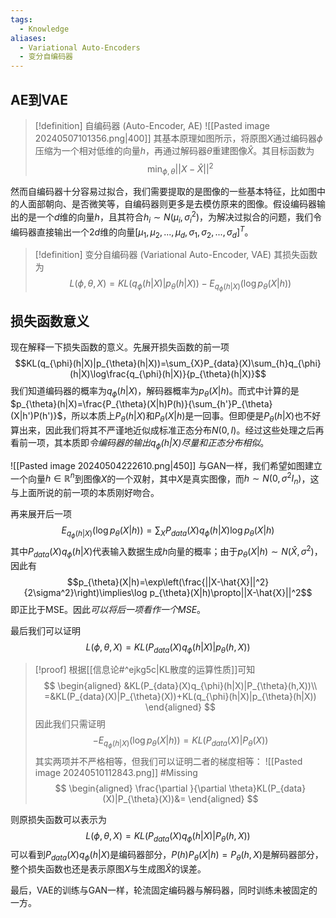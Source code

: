```yaml
---
tags:
  - Knowledge
aliases:
  - Variational Auto-Encoders
  - 变分自编码器
---
```

## AE到VAE
> [!definition] 自编码器 (Auto-Encoder, AE)
> ![[Pasted image 20240507101356.png|400]]
> 其基本原理如图所示，将原图$X$通过编码器$\phi$压缩为一个相对低维的向量$h$，再通过解码器$\theta$重建图像$\hat{X}$。其目标函数为
> $$\min_{\phi,\theta}||X-\hat{X}||^2$$

然而自编码器十分容易过拟合，我们需要提取的是图像的一些基本特征，比如图中的人面部朝向、是否微笑等，自编码器则更多是去模仿原来的图像。假设编码器输出的是一个$d$维的向量$h$，且其符合$h_i\sim N(\mu_i,\sigma_i^2)$，为解决过拟合的问题，我们令编码器直接输出一个$2d$维的向量$[\mu_1,\mu_2,...,\mu_{d},\sigma_1,\sigma_2,...,\sigma_{d}]^T$。
> [!definition] 变分自编码器 (Variational Auto-Encoder, VAE)
> 其损失函数为
> $$L(\phi,\theta,X)=KL(q_{\phi}(h|X)|p_{\theta}(h|X))-E_{q_{\phi}(h|X)}(\log p_{\theta}(X|h))$$
## 损失函数意义
现在解释一下损失函数的意义。先展开损失函数的前一项
$$KL(q_{\phi}(h|X)|p_{\theta}(h|X))=\sum_{X}P_{data}(X)\sum_{h}q_{\phi}(h|X)\log\frac{q_{\phi}(h|X)}{p_{\theta}(h|X)}$$
我们知道编码器的概率为$q_{\phi}(h|X)$，解码器概率为$p_{\theta}(X|h)$。而式中计算的是$p_{\theta}(h|X)=\frac{P_{\theta}(X|h)P(h)}{\sum_{h'}P_{\theta}(X|h')P(h')}$，所以本质上$P_{\theta}(h|X)$和$P_{\theta}(X|h)$是一回事。但即便是$P_{\theta}(h|X)$也不好算出来，因此我们将其不严谨地近似成标准正态分布$N(0,I)$。经过这些处理之后再看前一项，其本质即*令编码器的输出$q_{\phi}(h|X)$尽量和正态分布相似*。

![[Pasted image 20240504222610.png|450]]
与GAN一样，我们希望如图建立一个向量$h\in\mathbb{R}^n$到图像$X$的一个双射，其中$X$是真实图像，而$h\sim N(0,\sigma^2I_n)$，这与上面所说的前一项的本质刚好吻合。

再来展开后一项
$$E_{q_{\phi}(h|X)}(\log p_{\theta}(X|h))=\sum_{X}P_{data}(X)q_{\phi}(h|X)\log p_{\theta}(X|h)$$
其中$P_{data}(X)q_{\phi}(h|X)$代表输入数据生成$h$向量的概率；由于$p_{\theta}(X|h)\sim N(\hat{X},\sigma^2)$，因此有
$$p_{\theta}(X|h)=\exp\left(\frac{||X-\hat{X}||^2}{2\sigma^2}\right)\implies\log p_{\theta}(X|h)\propto||X-\hat{X}||^2$$
即正比于MSE。因此*可以将后一项看作一个MSE*。

最后我们可以证明
$$L(\phi,\theta,X)=KL(P_{data}(X)q_{\phi}(h|X)|p_{\theta}(h,X))$$
> [!proof] 
> 根据[[信息论#^ejkg5c|KL散度的运算性质]]可知
> $$
> \begin{aligned}
> &KL(P_{data}(X)q_{\phi}(h|X)|P_{\theta}(h,X))\\
> =&KL(P_{data}(X)|P_{\theta}(X))+KL(q_{\phi}(h|X)|p_{\theta}(h|X))
> \end{aligned}
> $$
> 因此我们只需证明
> $$-E_{q_{\phi}(h|X)}(\log p_{\theta}(X|h))=KL(P_{data}(X)|P_{\theta}(X))$$
> 其实两项并不严格相等，但我们可以证明二者的梯度相等：
> ![[Pasted image 20240510112843.png]] #Missing 
> $$
> \begin{aligned}
> \frac{\partial }{\partial \theta}KL(P_{data}(X)|P_{\theta}(X))&=
> \end{aligned}
> $$

则原损失函数可以表示为
$$
L(\phi,\theta,X)=KL(P_{data}(X)q_{\phi}(h|X)|P_{\theta}(h,X))
$$
可以看到$P_{data}(X)q_{\phi}(h|X)$是编码器部分，$P(h)P_{\theta}(X|h)=P_{\theta}(h,X)$是解码器部分，整个损失函数也还是表示原图$X$与生成图$\hat{X}$的误差。

最后，VAE的训练与GAN一样，轮流固定编码器与解码器，同时训练未被固定的一方。